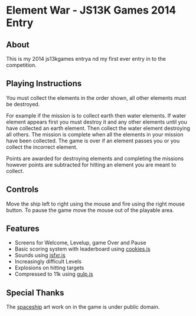 # Element War - JS13K Games 2014 Entry

## About

This is my 2014 js13kgames entrya nd my first ever entry in to the competition. 

## Playing Instructions  

You must collect the elements in the order shown, all other elements must be destroyed.

For example if the mission is to collect earth then water elements. If water element appears first you must destroy it and any other elements until you have collected an earth element. Then collect the water element destroying all others. The mission is complete when all the elements in your mission have been collected. The game is over if an element passes you or you collect the incorrect element.

Points are awarded for destroying elements and completing the missions however points are subtracted for hitting an element you are meant to collect.

## Controls

Move the ship left to right using the mouse and fire using the right mouse button. To pause the game move the mouse out of the playable area.
 
## Features

* Screens for Welcome, Levelup, game Over and Pause
* Basic scoring system with leaderboard using [cookies.js](https://developer.mozilla.org/en-US/docs/Web/API/document.cookie)
* Sounds using [jsfxr.js](https://github.com/mneubrand/jsfxr)
* Increasingly difficult Levels
* Explosions on hitting targets
* Compressed to 11k using [gulp.js](http://gulpjs.com/)

## Special Thanks
The [spaceship](http://opengameart.org/content/spaceship-9) art work on in the game is under public domain.